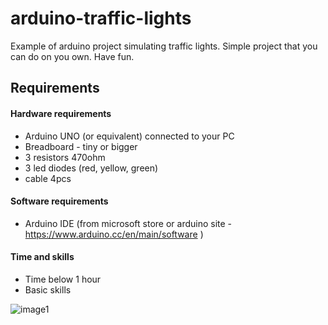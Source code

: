 # arduino-traffic-lights
Example of arduino project simulating traffic lights.
Simple project that you can do on you own. Have fun.

## Requirements 
#### Hardware requirements
* Arduino UNO (or equivalent) connected to your PC
* Breadboard - tiny or bigger
* 3 resistors 470ohm 
* 3 led diodes (red, yellow, green)
* cable 4pcs

#### Software requirements
* Arduino IDE (from microsoft store or arduino site - https://www.arduino.cc/en/main/software )

#### Time and skills
* Time below 1 hour
* Basic skills 


![image1](https://user-images.githubusercontent.com/44320848/71576409-e7575780-2af0-11ea-9d00-ff674cc8d8bd.png)
